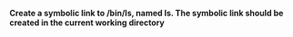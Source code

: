 **Create a symbolic link to /bin/ls, named __ls__. The symbolic link should be created in the current working directory**
